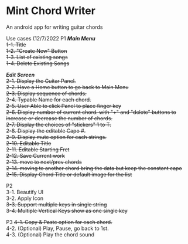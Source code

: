 # Mint Chord Writer
 An android app for writing guitar chords


Use cases (12/7/2022
P1
***Main Menu***  
~~1-1. Title~~  
~~1-2. "Create New" Button~~  
~~1-3. List of existing songs~~  
~~1-4. Delete Existing Songs~~  
  
***Edit Screen***  
~~2-1. Display the Guitar Panel.~~  
~~2-2. Have a Home button to go back to Main Menu~~  
~~2-3. Display sequence of chords.~~   
~~2-4. Typable Name for each chord.~~  
~~2-5. User Able to click Panel to place finger key~~  
~~2-6. Display number of current chord. with "+" and "delete" buttons to increase or decrease the number of chords.~~  
~~2-7. Display the choices of "stickers" 1 to T.~~  
~~2-8. Display the editable Capo #.~~  
~~2-9. Display mute option for each strings.~~  
~~2-10. Editable Title~~  
~~2-11. Editable Starting Fret~~  
~~2-12. Save Current work~~  
~~2-13. move to next/prev chords~~  
~~2-14. moving to another chord bring the data but keep the constant capo~~  
~~2-15. Display Chord Title or default image for the list~~  

P2  
3-1. Beautify UI  
3-2. Apply Icon  
~~3-3. Support multiple keys in single string~~  
~~3-4. Multiple Vertical Keys show as one single key~~  

P3 
~~4-1. Copy & Paste option for each chord.~~  
4-2. (Optional) Play, Pause, go back to 1st.  
4-3. (Optional) Play the chord sound  
